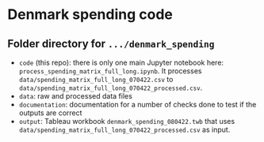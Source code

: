 # Denmark spending code

## Folder directory for `.../denmark_spending`

- `code` (this repo): there is only one main Jupyter notebook here: `process_spending_matrix_full_long.ipynb`. It processes `data/spending_matrix_full_long_070422.csv`
to `data/spending_matrix_full_long_070422_processed.csv`.
- `data`: raw and processed data files
- `documentation`: documentation for a number of checks done to test if the outputs are correct
- `output`: Tableau workbook `denmark_spending_080422.twb` that uses `data/spending_matrix_full_long_070422_processed.csv` as input.
